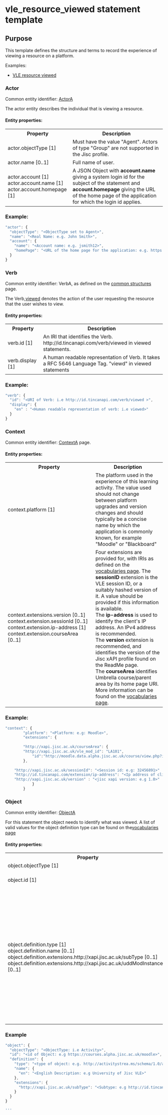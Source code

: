 # vle_resource_viewed statement template

## Purpose
This template defines the structure and terms to record the experience of viewing a resource on a platform.

Examples:

- [VLE resource viewed](../recipes/vle/Module-View.md)

### Actor
Common entity identifier:  [ActorA](../common_structures.md#actora)

The actor entity describes the individual that is viewing a resource.

#### Entity properties:

<table>
<tr><th>Property</th><th>Description</th></tr>
<tr>
<td>actor.objectType [1]</td><td>Must have the value "Agent". Actors of type "Group" are not supported in the Jisc profile.</td>
</tr>
<tr>
<td>actor.name [0..1]</td><td>Full name of user.</td>
</tr>
<tr>
<td>	
actor.account [1] <br/>
actor.account.name [1] <br/>
actor.account.homepage [1] <br/>
</td>
<td>A JSON Object with <b>account.name</b> giving a system login id for the subject of the statement and <b>account.homepage</b> giving the URL of the home page of the application for which the login id applies.</td></tr>
</table>

### Example:

``` Javascript
"actor": {
  "objectType": "<ObjectType set to Agent>",
  "name": "<Real Name: e.g. John Smith>",
  "account": {
    "name": "<Account name: e.g. jsmith12>",
    "homePage": "<URL of the home page for the application: e.g. https://courses.alpha.jisc.ac.uk/moodle>"
  }
}
```

### Verb
Common entity identifier: VerbA, as defined on the [common structures](/common_structures.md#verba) page.

The Verb,[viewed](../vocabulary.md#verbs) denotes the action of the user requesting the resource that the user wishes to view.

#### Entity properties:

<table>
	<tr><th>Property</th><th>Description</th></tr>
	<tr>
		<td>verb.id [1]</td>
		<td>An IRI that identifies the Verb. http://id.tincanapi.com/verb/viewed in viewed statements.</td>
	</tr>
	<tr>
		<td>verb.display [1]</td>
		<td>A human readable representation of Verb. It takes a RFC 5646 Language Tag. "viewd" in viewed statements </td>
	</tr>
</table>



### Example:

``` javascript
"verb": {
  "id": "<URI of Verb: i.e http://id.tincanapi.com/verb/viewed >",
  "display": {
    "en" : "<Human readable representation of verb: i.e viewed>"
  }
}
```

### Context
Common entity identifier: [ContextA](../common_structures.md#contexta) page.

#### Entity properties:
<table>
<tr><th>Property</th><th>Description</th></tr>
	<tr><td>context.platform [1]</td>
	<td>The platform used in the experience of this learning activity. The value used should not change between platform upgrades and version changes and should typically be a concise name by which the application is commonly known, for example "Moodle" or "Blackboard"</td></tr>
	<tr><td>context.extensions.version [0..1]
		 context.extension.sessionId [0..1]
		 context.extension.ip-address [1]
		 context.extension.courseArea [0..1]
		 </td>
		<td>Four extensions are provided for, with IRIs as defined on the <a href="vocabulary.md#41-context-extensions">vocabularies page</a>.
  	  The <b>sessionID</b> extension is the VLE session ID, or a suitably hashed version of it. A value should be provided if this information is available.<br/>
    The <b>ip-address</b> is used to identify the client's IP address. An IPv4 address is recommended.<br/>
    The <b>version</b> extension is recommended, and identifies the version of the Jisc xAPI profile found on the ReadMe page. <br/>
	The <b>courseArea</b> identifies Umbrella course/parent area by its home page URI. More information can be found on the <a href="vocabulary.md#umbrella-course-area">vocabularies page</a>.
		</td></tr></table>

### Example:

``` javascript
"context": {
        "platform": "<Platform: e.g: Moodle>",
        "extensions": {
	
      	"http://xapi.jisc.ac.uk/courseArea": {
	    "http://xapi.jisc.ac.uk/vle_mod_id": "LA101",
            "id":"http://moodle.data.alpha.jisc.ac.uk/course/view.php?id=4"
		},
					
	"http://xapi.jisc.ac.uk/sessionId": "<Session id: e.g: 32456891>"  ,
	"http://id.tincanapi.com/extension/ip-address": "<Ip address of client 10.3.3.48>"
	"http://xapi.jisc.ac.uk/version" : "<jisc xapi version: e.g 1.0>"
			}
        }
```

### Object

Common entity identifier: [ObjectA](../common_structures.md#objecta)

For this statement the object needs to identify what was viewed. A list of valid values  for the object definition type can be found on the[vocabularies page](../vocabulary.md#Object.definition.extension)

#### Entity properties:

<table>
	<tr><th>Property</th><th>Description</th></tr>
	<tr>
		<td>object.objectType [1]</td>
		<td>The value must be "Activity".</td>
	</tr>
	<tr>
		<td>object.id [1]</td>
		<td>An identifier for the object of the xAPI statement. This must be unique (within a given platform) across all object types.</td>
	</tr>
		<tr>
		<td>object.definition.type [1]<br />
	object.definition.name [0..1]<br />
	object.definition.extensions.http://xapi.jisc.ac.uk/subType [0..1]<br />
	object.definition.extensions.http://xapi.jisc.ac.uk/uddModInstanceID [0..1]</td>
		<td>A JSON object comprising both standard xAPI attributes and the Jisc profile 'subType' and 'uddModInstanceID' extensions.<br/>
    The <b>type</b> indicates the type of the object of the statement. It is required and valid values are listed on the <a href="vocabulary.md#31-activity-types">vocabulary page</a>.<br/>
    The <b>name</b> is optional.<br/>
    The <b>subType</b> extension may be used to indicate the sub-type of this activity, if applicable for the recipe being used to create the statement. This qualifies the object.objectType, and is described on the [vocabularies](vocabulary.md#32-object-definition-extensions) page.<br />
    The <b>uddModInstanceID</b> extension records the module instance with which the learning activity is associated. It is not usually required and overlaps with context.extension.courseArea. [See issue 140](https://github.com/jiscdev/xapi/issues/140) </td>
	</tr>
	
</table>

### Example

``` javascript
"object": {
  "objectType": "<ObjectType: i.e Activity>",
  "id": "<id of Object: e.g https://courses.alpha.jisc.ac.uk/moodle>",
  "definition": {
    "type": "<type of object: e.g. http://activitystrea.ms/schema/1.0/application>",
    "name": {
      "en": "<English Description: e.g University of Jisc VLE>"
    },
    "extensions": {
      "http://xapi.jisc.ac.uk/subType": "<Subtype: e.g http://id.tincanapi.com/activitytype/lms>"
    }
  }
}

'''




